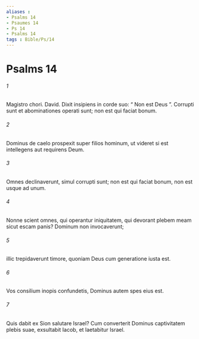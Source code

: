 ```yaml
---
aliases : 
- Psalms 14
- Psaumes 14
- Ps 14
- Psalms 14
tags : Bible/Ps/14
---
```


# Psalms 14

###### 1
Magistro chori. David. Dixit insipiens in corde suo: “ Non est Deus ”. Corrupti sunt et abominationes operati sunt; non est qui faciat bonum.
###### 2
Dominus de caelo prospexit super filios hominum, ut videret si est intellegens aut requirens Deum.
###### 3
Omnes declinaverunt, simul corrupti sunt; non est qui faciat bonum, non est usque ad unum.
###### 4
Nonne scient omnes, qui operantur iniquitatem, qui devorant plebem meam sicut escam panis? Dominum non invocaverunt;
###### 5
illic trepidaverunt timore, quoniam Deus cum generatione iusta est.
###### 6
Vos consilium inopis confundetis, Dominus autem spes eius est.
###### 7
Quis dabit ex Sion salutare Israel? Cum converterit Dominus captivitatem plebis suae, exsultabit Iacob, et laetabitur Israel.
